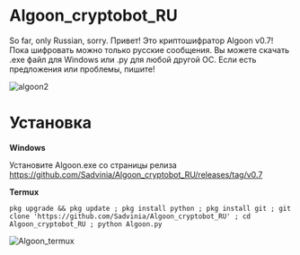 # Algoon_cryptobot_RU
So far, only Russian, sorry. Привет! Это криптошифратор Algoon v0.7! 
Пока шифровать можно только русские сообщения. Вы можете скачать .exe файл для Windows или .py для любой другой ОС. 
Если есть предложения или проблемы, пишите!


![algoon2](https://user-images.githubusercontent.com/93837780/159909377-a7f05179-7dc6-4222-bcfa-3d990c92b0b7.png)


# Установка

**Windows**

Установите Algoon.exe со страницы релиза https://github.com/Sadvinia/Algoon_cryptobot_RU/releases/tag/v0.7

**Termux**

`pkg upgrade && pkg update ; pkg install python ; pkg install git ; git clone 'https://github.com/Sadvinia/Algoon_cryptobot_RU' ; cd Algoon_cryptobot_RU ; python Algoon.py`


![Algoon_termux](https://user-images.githubusercontent.com/93837780/159916544-88c73279-4222-47a3-ac9d-2f6ead09b617.jpg)
